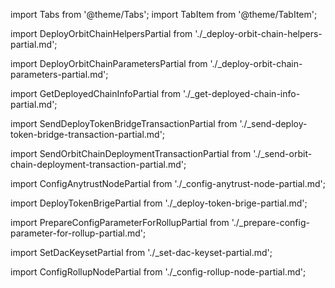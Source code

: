 import Tabs from '@theme/Tabs';
import TabItem from '@theme/TabItem';

import DeployOrbitChainHelpersPartial from './_deploy-orbit-chain-helpers-partial.md';

import DeployOrbitChainParametersPartial from './_deploy-orbit-chain-parameters-partial.md';

import GetDeployedChainInfoPartial from './_get-deployed-chain-info-partial.md';

import SendDeployTokenBridgeTransactionPartial from './_send-deploy-token-bridge-transaction-partial.md';

import SendOrbitChainDeploymentTransactionPartial from './_send-orbit-chain-deployment-transaction-partial.md';

import ConfigAnytrustNodePartial from './_config-anytrust-node-partial.md';

import DeployTokenBrigePartial from './_deploy-token-brige-partial.md';

import PrepareConfigParameterForRollupPartial from './_prepare-config-parameter-for-rollup-partial.md';

import SetDacKeysetPartial from './_set-dac-keyset-partial.md';

import ConfigRollupNodePartial from './_config-rollup-node-partial.md';

<div className="dynamic-content-tabs-toc">
  <Tabs
    className="tabgroup-with-label"
    defaultValue="1"
    groupId="rollup"
    values={[
      { label: '1. Prepare config', value: '1' },
      { label: '2. Deploy chain', value: '2' },
      { label: '3. Get chain info', value: '3' },
      { label: '4. Configure node', value: '4' },
      { label: '5. Deploy token bridge', value: '5' },
    ]}
  >
    <TabItem value="1" label="1. Prepare config">
      <PrepareConfigParameterForRollupPartial />
    </TabItem>
    <TabItem value="2" label="2. Deploy chain">
      <SendOrbitChainDeploymentTransactionPartial />
    </TabItem>
    <TabItem value="3" label="3. Get chain info">
      <GetDeployedChainInfoPartial />
    </TabItem>
    <TabItem value="4" label="4. Configure node">
      <ConfigRollupNodePartial />
    </TabItem>
    <TabItem value="5" label="5. Deploy token bridge">
      <DeployTokenBrigePartial />
    </TabItem>
  </Tabs>
</div>
<TabItemsRollupOrbitChainPartialBottom />
